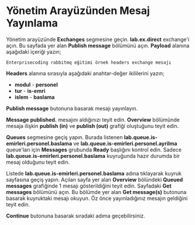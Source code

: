 # Yönetim Arayüzünden Mesaj Yayınlama

Yönetim arayüzünde **Exchanges** segmesine geçin. **lab.ex.direct** exchange'i açın. Bu sayfada yer alan **Publish message** bölümünü açın. **Payload** alanına aşağıdaki içeriği yazın;

`Enterprisecoding rabbitmq eğitimi örnek headers exchange mesajı`

**Headers** alanına sırasıyla aşağıdaki anahtar-değer ikililerini yazın;

* **modul** - **personel**
* **tur** - **is-emri**
* **islem** - **baslama**


**Publish message** butonuna basarak mesajı yayınlayın. 

**Message published.** mesajını aldığınızı teyit edin.
**Overview** bölümünde mesaja ilişkin **publish (in)** ve **publish (out)** grafiği oluştuğunu teyit edin.

**Queues** segmesine geçiş yapın. Burada listenen **lab.queue.is-emirleri.personel.baslama** ve **lab.queue.is-emirleri.personel.ayrilma** queue'ları için **Messages** grubunda **Ready** başlığını kontrol edin. Sadece **lab.queue.is-emirleri.personel.baslama** kuyruğunda hazır durumda bir mesaj olduğunu teyit edin.

Listede **lab.queue.is-emirleri.personel.baslama** adına tıklayarak kuyruk sayfasına geçiş yapın.
Açılan sayfa yer alan **Overview** bölündeki **Queued messages** grafiğinde 1 mesajı gösterildiğini teyit edin. 
Sayfadaki **Get messages** bölümünü açın. Bu bölümde yer alan **Get message(s)** butonuna basarak kuyruktaki mesajı okuyun. Öz önce yayınladığınız mesajın geldiğini teyit edin.

**Continue** butonuna basarak sıradaki adıma geçebilirsiniz.